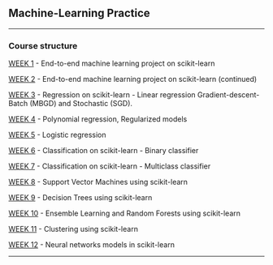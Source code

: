 ##  Machine-Learning Practice

_____
### Course structure

[WEEK 1](https://github.com/faizanxmulla/machine-learning-practice/tree/main/W1%20-%20Introduction) - 	End-to-end machine learning project on scikit-learn

[WEEK 2](https://github.com/faizanxmulla/machine-learning-practice/tree/main/W2%20-%20Data%20Preprocessing) - 	End-to-end machine learning project on scikit-learn (continued)

[WEEK 3](https://github.com/faizanxmulla/machine-learning-practice/tree/main/W3%20-%20Regression) - 	Regression on scikit-learn - Linear regression Gradient-descent- Batch (MBGD) and Stochastic (SGD).

[WEEK 4](https://github.com/faizanxmulla/machine-learning-practice/tree/main/W4%20-%20Regression%20(cont.)) - 	Polynomial regression, Regularized models

[WEEK 5](https://github.com/faizanxmulla/machine-learning-practice/tree/main/W5%20-%20Classification) - 	Logistic regression

[WEEK 6](https://github.com/faizanxmulla/machine-learning-practice/tree/main/W6%20-%20Classification%20(cont.)) - 	Classification on scikit-learn - Binary classifier

[WEEK 7](https://github.com/faizanxmulla/machine-learning-practice/tree/main/W7%20-%20Softmax%20Regression-KNN) - 	Classification on scikit-learn - Multiclass classifier

[WEEK 8](https://github.com/faizanxmulla/machine-learning-practice/tree/main/W8%20-%20SVM) - 	Support Vector Machines using scikit-learn

[WEEK 9](https://github.com/faizanxmulla/machine-learning-practice/tree/main/W9%20-%20Decision%20Trees) - 	Decision Trees using scikit-learn

[WEEK 10](https://github.com/faizanxmulla/machine-learning-practice/tree/main/W10%20-%20Ensemble-RandomForests) - 	Ensemble Learning and Random Forests using scikit-learn

[WEEK 11](https://github.com/faizanxmulla/machine-learning-practice/tree/main/W11%20-%20Clustering) - 	Clustering using scikit-learn

[WEEK 12](https://github.com/faizanxmulla/machine-learning-practice/tree/main/W12%20-%20Neural%20Networks) - 	Neural networks models in scikit-learn

______
